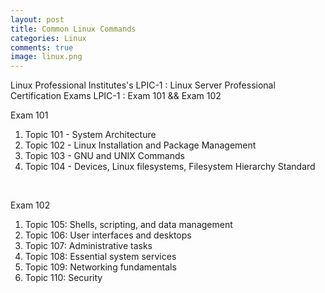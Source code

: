 ```yaml
---
layout: post
title: Common Linux Commands
categories: Linux
comments: true
image: linux.png
---
```


Linux Professional Institutes's LPIC-1 : Linux Server Professional Certification Exams
LPIC-1 : Exam 101 && Exam 102
<!--continue-->

<p>
Exam 101 
<ol>
<li>Topic 101 - System Architecture</li>
<li>Topic 102 - Linux Installation and Package Management</li>
<li>Topic 103 - GNU and UNIX Commands</li>
<li>Topic 104 - Devices, Linux filesystems, Filesystem Hierarchy Standard</li>
</ol>
<br>

Exam 102
<ol>
<li>Topic 105: Shells, scripting, and data management</li>
<li>Topic 106: User interfaces and desktops</li>
<li>Topic 107: Administrative tasks</li>
<li>Topic 108: Essential system services</li>
<li>Topic 109: Networking fundamentals</li>
<li>Topic 110: Security</li>
</ol>
	
</p>


